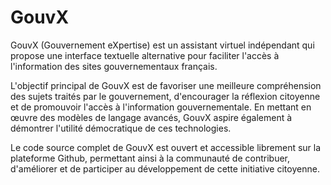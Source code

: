  <link rel="shortcut icon" type="image/x-icon" href="favicon.png">

# GouvX

GouvX (Gouvernement eXpertise) est un assistant virtuel indépendant qui propose une interface textuelle alternative pour faciliter l'accès à l'information des sites gouvernementaux français.

L'objectif principal de GouvX est de favoriser une meilleure compréhension des sujets traités par le gouvernement, d'encourager la réflexion citoyenne et de promouvoir l'accès à l'information gouvernementale. En mettant en œuvre des modèles de langage avancés, GouvX aspire également à démontrer l'utilité démocratique de ces technologies.

Le code source complet de GouvX est ouvert et accessible librement sur la plateforme Github, permettant ainsi à la communauté de contribuer, d'améliorer et de participer au développement de cette initiative citoyenne.
